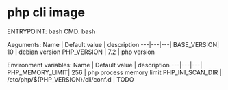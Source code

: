 # php cli image

ENTRYPOINT: bash
CMD: bash


Aeguments:
Name | Default value | description
---|---|---|
BASE_VERSION| 10 | debian version
PHP_VERSION | 7.2 | php version

Environment variables:
Name | Default value | description
---|---|---|
PHP_MEMORY_LIMIT| 256 | php process memory limit
PHP_INI_SCAN_DIR | /etc/php/${PHP_VERSION}/cli/conf.d | TODO
